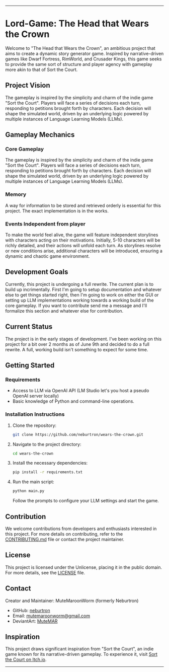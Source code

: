 ---

# Lord-Game: The Head that Wears the Crown

Welcome to "The Head that Wears the Crown", an ambitious project that aims to create a dynamic story generator game. Inspired by narrative-driven games like Dwarf Fortress, RimWorld, and Crusader Kings, this game seeks to provide the same sort of structure and player agency with gameplay more akin to that of Sort the Court.

## Project Vision

The gameplay is inspired by the simplicity and charm of the indie game "Sort the Court". Players will face a series of decisions each turn, responding to petitions brought forth by characters. Each decision will shape the simulated world, driven by an underlying logic powered by multiple instances of Language Learning Models (LLMs). 

## Gameplay Mechanics

### Core Gameplay
The gameplay is inspired by the simplicity and charm of the indie game "Sort the Court". Players will face a series of decisions each turn, responding to petitions brought forth by characters. Each decision will shape the simulated world, driven by an underlying logic powered by multiple instances of Language Learning Models (LLMs). 

### Memory
A way for information to be stored and retrieved orderly is essential for this project. The exact implementation is in the works.

### Events Independent from player
To make the world feel alive, the game will feature independent storylines with characters acting on their motivations. Initially, 5-10 characters will be richly detailed, and their actions will unfold each turn. As storylines resolve or new conditions arise, additional characters will be introduced, ensuring a dynamic and chaotic game environment. 

## Development Goals

Currently, this project is undergoing a full rewrite. The current plan is to build up incrimentally. First I'm going to setup documentation and whatever else to get things started right, then I'm going to work on either the GUI or setting up LLM implementations working towards a working build of the core gameplay. If you want to contribute send me a message and I'll formalize this section and whatever else for contribution.

## Current Status

The project is in the early stages of development. I've been working on this project for a bit over 2 months as of June 9th and decided to do a full rewrite. A full, working build isn't something to expect for some time. 

## Getting Started

### Requirements

- Access to LLM via OpenAI API (LM Studio let's you host a pseudo OpenAI server locally)
- Basic knowledge of Python and command-line operations.

### Installation Instructions

1. Clone the repository:
   ```bash
   git clone https://github.com/neburtron/wears-the-crown.git
   ```
2. Navigate to the project directory:
   ```bash
   cd wears-the-crown
   ```
3. Install the necessary dependencies:
   ```bash
   pip install -r requirements.txt
   ```
4. Run the main script:
   ```bash
   python main.py
   ```
   Follow the prompts to configure your LLM settings and start the game.

## Contribution

We welcome contributions from developers and enthusiasts interested in this project. For more details on contributing, refer to the [CONTRIBUTING.md](CONTRIBUTING.md) file or contact the project maintainer.

## License

This project is licensed under the Unlicense, placing it in the public domain. For more details, see the [LICENSE](LICENSE) file.

## Contact

Creator and Maintainer: MuteMaroonWorm (formerly Neburtron)
- GitHub: [neburtron](https://github.com/neburtron)
- Email: mutemaroonworm@gmail.com
- DeviantArt: [MuteMAR](https://www.deviantart.com/mutemar)


## Inspiration

This project draws significant inspiration from "Sort the Court", an indie game known for its narrative-driven gameplay. To experience it, visit [Sort the Court on Itch.io](https://graebor.itch.io/sort-the-court).


---